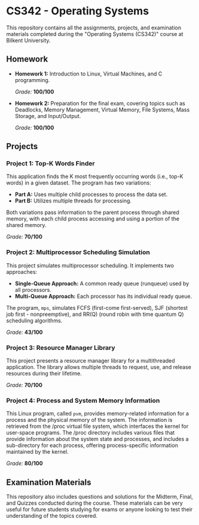 # CS342 - Operating Systems
This repository contains all the assignments, projects, and examination materials completed during the "Operating Systems (CS342)" course at Bilkent University.

## Homework

- **Homework 1:** Introduction to Linux, Virtual Machines, and C programming.

  _Grade:_ **100/100**
- **Homework 2:** Preparation for the final exam, covering topics such as Deadlocks, Memory Management, Virtual Memory, File Systems, Mass Storage, and Input/Output.

  _Grade:_ **100/100**

## Projects

### Project 1: Top-K Words Finder
This application finds the K most frequently occurring words (i.e., top-K words) in a given dataset. The program has two variations:
- **Part A:** Uses multiple child processes to process the data set.
- **Part B:** Utilizes multiple threads for processing.

Both variations pass information to the parent process through shared memory, with each child process accessing and using a portion of the shared memory.

  _Grade:_ **70/100**

### Project 2: Multiprocessor Scheduling Simulation
This project simulates multiprocessor scheduling. It implements two approaches:
- **Single-Queue Approach:** A common ready queue (runqueue) used by all processors.
- **Multi-Queue Approach:** Each processor has its individual ready queue.

The program, `mps`, simulates FCFS (first-come first-served), SJF (shortest job first - nonpreemptive), and RR(Q) (round robin with time quantum Q) scheduling algorithms.

  _Grade:_ **43/100**

### Project 3: Resource Manager Library
This project presents a resource manager library for a multithreaded application. The library allows multiple threads to request, use, and release resources during their lifetime.

  _Grade:_ **70/100**

### Project 4: Process and System Memory Information
This Linux program, called `pvm`, provides memory-related information for a process and the physical memory of the system. The information is retrieved from the /proc virtual file system, which interfaces the kernel for user-space programs. The /proc directory includes various files that provide information about the system state and processes, and includes a sub-directory for each process, offering process-specific information maintained by the kernel.

  _Grade:_ **80/100**

## Examination Materials

This repository also includes questions and solutions for the Midterm, Final, and Quizzes conducted during the course. These materials can be very useful for future students studying for exams or anyone looking to test their understanding of the topics covered.
